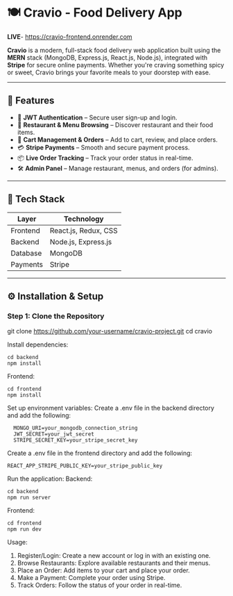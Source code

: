 # 🍽️ Cravio - Food Delivery App
**LIVE**- https://cravio-frontend.onrender.com

**Cravio** is a modern, full-stack food delivery web application built using the **MERN** stack (MongoDB, Express.js, React.js, Node.js), integrated with **Stripe** for secure online payments. Whether you're craving something spicy or sweet, Cravio brings your favorite meals to your doorstep with ease.

---

## 🚀 Features

- 🔐 **JWT Authentication** – Secure user sign-up and login.
- 🏪 **Restaurant & Menu Browsing** – Discover restaurant and their food items.
- 🛒 **Cart Management & Orders** – Add to cart, review, and place orders.
- 💳 **Stripe Payments** – Smooth and secure payment process.
- 📦 **Live Order Tracking** – Track your order status in real-time.
- 🛠 **Admin Panel** – Manage restaurant, menus, and orders (for admins).

---

## 🧰 Tech Stack

| Layer     | Technology                  |
|-----------|-----------------------------|
| Frontend  | React.js, Redux, CSS        |
| Backend   | Node.js, Express.js         |
| Database  | MongoDB                     |
| Payments  | Stripe                      |

---

## ⚙️ Installation & Setup

### Step 1: Clone the Repository

git clone https://github.com/your-username/cravio-project.git
cd cravio


Install dependencies:

    cd backend
    npm install

Frontend:

    cd frontend
    npm install

Set up environment variables:
  Create a .env file in the backend directory and add the following:
  
      MONGO_URI=your_mongodb_connection_string
      JWT_SECRET=your_jwt_secret
      STRIPE_SECRET_KEY=your_stripe_secret_key

  Create a .env file in the frontend directory and add the following:

    REACT_APP_STRIPE_PUBLIC_KEY=your_stripe_public_key

Run the application:
  Backend:
  
    cd backend
    npm run server

  Frontend:
  
    cd frontend
    npm run dev



Usage:
  1. Register/Login: Create a new account or log in with an existing one.
  2. Browse Restaurants: Explore available restaurants and their menus.
  3. Place an Order: Add items to your cart and place your order.
  4. Make a Payment: Complete your order using Stripe.
  5. Track Orders: Follow the status of your order in real-time.
